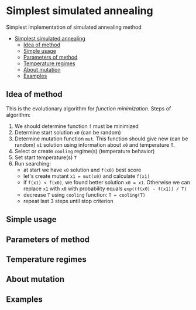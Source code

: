 # Simplest simulated annealing

Simplest implementation of simulated annealing method

- [Simplest simulated annealing](#simplest-simulated-annealing)
  - [Idea of method](#idea-of-method)
  - [Simple usage](#simple-usage)
  - [Parameters of method](#parameters-of-method)
  - [Temperature regimes](#temperature-regimes)
  - [About mutation](#about-mutation)
  - [Examples](#examples)

## Idea of method

This is the evolutionary algorithm for *function minimization*. Steps of algorithm:
1. We should determine function `f` must be minimized
2. Determine start solution `x0` (can be random)
3. Determine mutation function `mut`. This function should give new (can be random) `x1` solution using information about `x0` and temperature `T`.
4. Select or create `cooling` regime(s) (temperature behavior)
5. Set start temperature(s) `T`
6. Run searching:
   * at start we have `x0` solution and `f(x0)` best score
   * let's create mutant `x1 = mut(x0)` and calculate `f(x1)`
   * if `f(x1) < f(x0)`, we found better solution `x0 = x1`. Otherwise we can replace `x1` with `x0` with probability equals `exp((f(x0) - f(x1)) / T)`
   * decrease `T` using `cooling` function: `T = cooling(T)`
   * repeat last 3 steps until stop criterion 

## Simple usage

## Parameters of method

## Temperature regimes

## About mutation

## Examples
